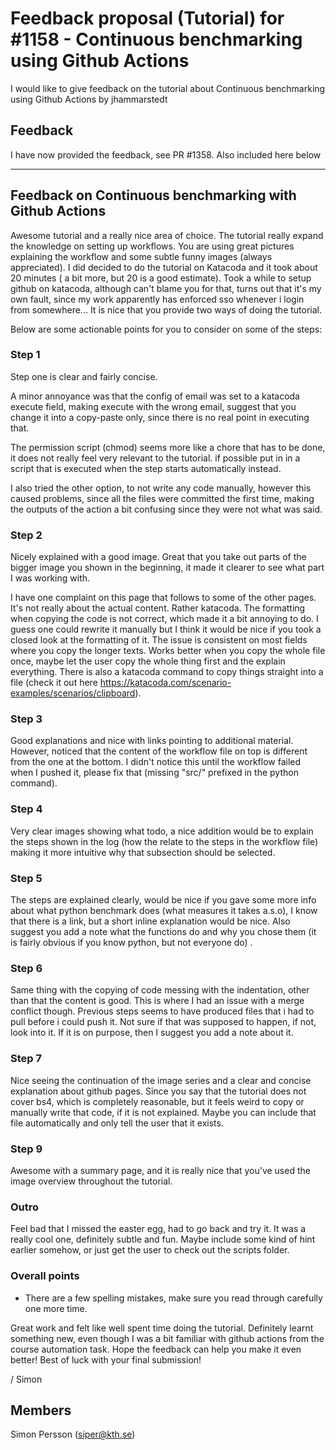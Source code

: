 # Feedback proposal (Tutorial) for #1158 - Continuous benchmarking using Github Actions

I would like to give feedback on the tutorial about Continuous benchmarking using Github Actions by jhammarstedt


## Feedback

I have now provided the feedback, see PR #1358. Also included here below

---

## Feedback on Continuous benchmarking with Github Actions

Awesome tutorial and a really nice area of choice. The tutorial really expand the knowledge on setting up workflows. You are using great pictures explaining the workflow and some subtle funny images (always appreciated). I did decided to do the tutorial on Katacoda and it took about 20 minutes ( a bit more, but 20 is a good estimate). Took a while to setup github on katacoda, although can't blame you for that, turns out that it's my own fault, since my work apparently has enforced sso whenever i login from somewhere... It is nice that you provide two ways of doing the tutorial.

Below are some actionable points for you to consider on some of the steps:

### Step 1
Step one is clear and fairly concise.

A minor annoyance was that the config of email was set to a katacoda execute field, making execute with the wrong email, suggest that you change it into a copy-paste only, since there is no real point in executing that.

The permission script (chmod) seems more like a chore that has to be done, it does not really feel very relevant to the tutorial. if possible put in in a script that is executed when the step starts automatically instead.

I also tried the other option, to not write any code manually, however this caused problems, since all the files were committed the first time, making the outputs of the action a bit confusing since they were not what was said.

### Step 2
Nicely explained with a good image. Great that you take out parts of the bigger image you shown in the beginning, it made it clearer to see what part I was working with.

I have one complaint on this page that follows to some of the other pages. It's not really about the actual content. Rather katacoda. The formatting when copying the code is not correct, which made it a bit annoying to do. I guess one could rewrite it manually but I think it would be nice if you took a closed look at the formatting of it. The issue is consistent on most fields where you copy the longer texts. Works better when you copy the whole file once, maybe let the user copy the whole thing first and the explain everything. There is also a katacoda command to copy things straight into a file (check it out here https://katacoda.com/scenario-examples/scenarios/clipboard).

### Step 3
Good explanations and nice with links pointing to additional material. However, noticed that the content of the workflow file on top is different from the one at the bottom. I didn't notice this until the workflow failed when I pushed it, please fix that (missing "src/" prefixed in the python command).

### Step 4
Very clear images showing what todo, a nice addition would be to explain the steps shown in the log (how the relate to the steps in the workflow file) making it more intuitive why that subsection should be selected.

### Step 5
The steps are explained clearly, would be nice if you gave some more info about what python benchmark does (what measures it takes a.s.o), I know that there is a link, but a short inline explanation would be nice. Also suggest you add a note what the functions do and why you chose them (it is fairly obvious if you know python, but not everyone do) .

### Step 6
Same thing with the copying of code messing with the indentation, other than that the content is good. This is where I had an issue with a merge conflict though. Previous steps seems to have produced files that i had to pull before i could push it. Not sure if that was supposed to happen, if not, look into it. If it is on purpose, then I suggest you add a note about it.

### Step 7
Nice seeing the continuation of the image series and a clear and concise explanation about github pages. Since you say that the tutorial does not cover bs4, which is completely reasonable, but it feels weird to copy or manually write that code, if it is not explained. Maybe you can include that file automatically and only tell the user that it exists.

### Step 9
Awesome with a summary page, and it is really nice that you've used the image overview throughout the tutorial.

### Outro
Feel bad that I missed the easter egg, had to go back and try it. It was a really cool one, definitely subtle and fun. Maybe include some kind of hint earlier somehow, or just get the user to check out the scripts folder.

### Overall points
- There are a few spelling mistakes, make sure you read through carefully one more time.

Great work and felt like well spent time doing the tutorial. Definitely learnt something new, even though I was a bit familiar with github actions from the course automation task. Hope the feedback can help you make it even better! Best of luck with your final submission!

/ Simon

## Members
Simon Persson (siper@kth.se)

